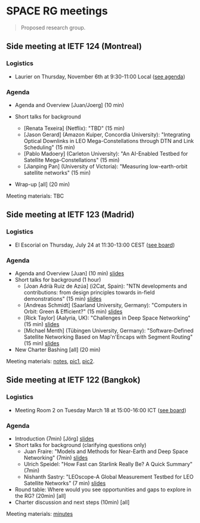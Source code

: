 # SPACE RG meetings
> Proposed research group.

## Side meeting at IETF 124 (Montreal)

### Logistics
* Laurier on Thursday, November 6th at 9:30-11:00 Local ([see agenda](https://datatracker.ietf.org/meeting/124/agenda))

### Agenda

* Agenda and Overview [Juan/Joerg] (10 min) 
* Short talks for background 
  * [Renata Texeira] (Netflix): "TBD" (15 min) 
  * [Jason Gerard] (Amazon Kuiper, Concordia University): "Integrating Optical Downlinks in LEO Mega-Constellations through DTN and Link Scheduling" (15 min) 
  * [Pablo Madoery] (Carleton University): "An AI-Enabled Testbed for Satellite Mega-Constellations" (15 min) 
  * [Jianping Pan] (University of Victoria): "Measuring low-earth-orbit satellite networks" (15 min) 
  
* Wrap-up [all] (20 min)

Meeting materials: TBC


## Side meeting at IETF 123 (Madrid)

### Logistics
* El Escorial on Thursday, July 24 at 11:30-13:00 CEST ([see board](https://trello.com/c/4DBZal5A))

### Agenda
* Agenda and Overview [Juan] (10 min) [slides](123-side/slides-juan.pdf)
* Short talks for background (1 hour)
  * [Joan Adrià Ruiz de Azúa] (i2Cat, Spain): "NTN developments and contributions: from design principles towards in-field demonstrations" (15 min) [slides](123-side/slides-joan.pdf)
  * [Andreas Schmidt] (Saarland University, Germany): "Computers in Orbit: Green & Efficient?" (15 min) [slides](123-side/slides-andreas.pdf)
  * [Rick Taylor] (Aalyria, UK): "Challenges in Deep Space Networking" (15 min) [slides](123-side/slides-rick.pdf)
  * [Michael Menth] (Tübingen University, Germany): "Software-Defined Satellite Networking Based on Map'n'Encaps with Segment Routing" (15 min) [slides](123-side/slides-michael.pdf)
* New Charter Bashing [all] (20 min)

Meeting materials: [notes](https://hedgedoc.cit.tum.de/d2MAWJu0T22un9hMCvuIdA), [pic1](123-side/pic-1.jpeg), [pic2](123-side/pic-2.jpeg).


## Side meeting at IETF 122 (Bangkok)

### Logistics
* Meeting Room 2 on Tuesday March 18 at 15:00-16:00 ICT ([see board](https://trello.com/c/oqEoQIua))

### Agenda
* Introduction (7min) [Jörg] [slides](122-side/2025-03-122-side-intro.pdf)
* Short talks for background (clarifying questions only) 
  * Juan Fraire: "Models and Methods for Near-Earth and Deep Space Networking" (7min) [slides](122-side/2025-03-122-side-Models-and-Methods.pdf)
  * Ulrich Speidel: "How Fast can Starlink Really Be? A Quick Summary" (7min)
  * Nishanth Sastry: "LEOscope-A Global Measurement Testbed for LEO Satellite Networks" (7 min) [slides](122-side/2025-03-122-side-LEOScope.pdf)
* Round table: Where would you see opportunities and gaps to explore in the RG? (20min) [all]
* Charter discussion and next steps (10min) [all]

Meeting materials: [minutes](122-side/122-side-minutes.md)




